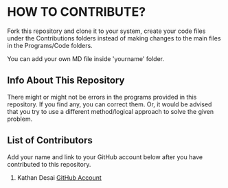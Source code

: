 # HOW TO CONTRIBUTE?

Fork this repository and clone it to your system, create your code files under the Contributions folders instead of making changes to the main files in the Programs/Code folders.

You can add your own MD file inside 'yourname' folder.

## Info About This Repository

There might or might not be errors in the programs provided in this repository. If you find any, you can correct them. Or, it would be advised that you try to use a different method/logical approach to solve the given problem.

## List of Contributors

Add your name and link to your GitHub account below after you have contributed to this repository.

1. Kathan Desai [GitHub Account](https://www.github.com/kathan3009)

